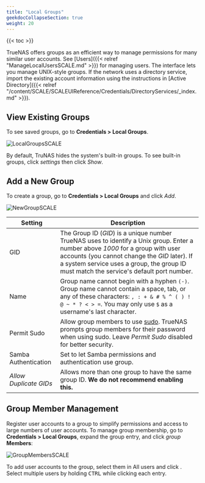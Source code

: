 ```yaml
---
title: "Local Groups"
geekdocCollapseSection: true
weight: 20
---
```


{{< toc >}}

TrueNAS offers groups as an efficient way to manage permissions for many similar user accounts.
See [Users]({{< relref "ManageLocalUsersSCALE.md" >}}) for managing users.
The interface lets you manage UNIX-style groups.
If the network uses a directory service, import the existing account information using the instructions in [Active Directory]({{< relref "/content/SCALE/SCALEUIReference/Credentials/DirectoryServices/_index.md" >}}).

## View Existing Groups

To see saved groups, go to **Credentials > Local Groups**.

![LocalGroupsSCALE](/images/SCALE/LocalGroupsSCALE.png "Local Groups List")

By default, TruNAS hides the system's built-in groups.
To see built-in groups, click <i class="material-icons" aria-hidden="true" title="Settings">settings</i> then click *Show*.

## Add a New Group

To create a group, go to **Credentials > Local Groups** and click *Add*.

![NewGroupSCALE](/images/SCALE/NewGroupSCALE.png "New Local Groups")

| Setting | Description |
|------|------|
| GID | The Group ID (*GID*) is a unique number TrueNAS uses to identify a Unix group. Enter a number above *1000* for a group with user accounts (you cannot change the *GID* later). If a system service uses a group, the group ID must match the service's default port number. |
| Name | Group name cannot begin with a hyphen `(-)`. Group name cannot contain a space, tab, or any of these characters: `, : + & # % ^ ( ) ! @ ~ * ? < > =`. You may only use `$` as a username's last character. |
| Permit Sudo | Allow group members to use [sudo](https://www.sudo.ws/). TrueNAS prompts group members for their password when using sudo. Leave *Permit Sudo* disabled for better security. |
| Samba Authentication | Set to let Samba permissions and authentication use group. |
| *Allow Duplicate GIDs* | Allows more than one group to have the same group ID. **We do not recommend enabling this.** |

## Group Member Management

Register user accounts to a group to simplify permissions and access to large numbers of user accounts.
To manage group membership, go to **Credentials > Local Groups**, expand the group entry, and click <i class="material-icons" aria-hidden="true" title="Group">group</i> **Members**:

![GroupMembersSCALE](/images/SCALE/GroupMembersSCALE.png "Managing Group Members")

To add user accounts to the group, select them in All users and click <i class="fa fa-arrow-right" aria-hidden="true" title="Right Arrow"></i>.
Select multiple users by holding <kbd>CTRL</kbd> while clicking each entry.
